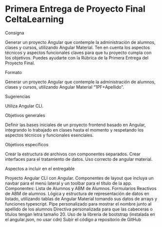 # Primera Entrega de Proyecto Final CeltaLearning

Consigna

Generar un proyecto Angular que contemple la administración de alumnos, clases y cursos, utilizando Angular Material. Ten en cuenta los aspectos técnicos y aspectos funcionales claves para que tu proyecto cumpla con los objetivos. Puedes ayudarte con la Rúbrica de la Primera Entrega del Proyecto Final.

Formato

Generar un proyecto Angular que contemple la administración de alumnos, clases y cursos, utilizando Angular Material “1PF+Apellido”.

Sugerencias

Utiliza Angular CLI.

Objetivos generales

Definir las bases iniciales de un proyecto frontend basado en Angular, integrando lo trabajado en clases hasta el momento y respetando los aspectos técnicos y funcionales esenciales.

Objetivos específicos

Crear la estructura de archivos con componentes separados.
Crear interfaces para el tratamiento de datos.
Uso correcto de angular material.

Aspectos a incluir en el entregable

Proyecto Angular CLI con Angular.
Componentes de layout que incluya un navbar para el menú lateral y un toolbar para el título de la app.
Componentes: Lista de Alumnos y ABM de Alumnos.
Formularios Reactivos de ABM de alumnos.
Lógica y estructura de representación de datos en listado, utilizando tablas de Angular Material tomando sus datos de arrays y funciones typescript.
Pipe personalizado para mostrar el nombre junto al apellido de los alumnos
Directiva personalizada para que las cabeceras o títulos tengan letra tamaño 20.
Uso de la librería de bootstrap (instalada en el angular.json, no usar cdn)
Subir el código a repositorio de GitHub
